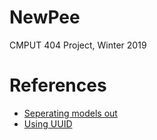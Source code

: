 # NewPee
CMPUT 404 Project, Winter 2019

# References
* [Seperating models out](https://stackoverflow.com/questions/5534206/how-do-i-separate-my-models-out-in-django)
* [Using UUID](https://stackoverflow.com/questions/32528224/how-to-use-uuid-in-django)